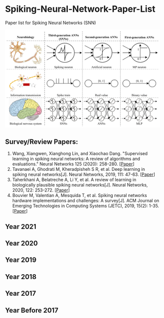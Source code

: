 # Spiking-Neural-Network-Paper-List
Paper list for Spiking Neural Networks (SNN)

![image](https://github.com/wangxiao5791509/Spiking-Neural-Network-Paper-List/blob/main/MLP-ANN-SNN.png)


## Survey/Review Papers: 

1. Wang, Xiangwen, Xianghong Lin, and Xiaochao Dang. "Supervised learning in spiking neural networks: A review of algorithms and evaluations." Neural Networks 125 (2020): 258-280. [[Paper](https://drive.google.com/file/d/1_q5Yff4p0dr8FFLFYwSz2YG8ZoBnYh4N/view?usp=sharing)] 
2. Tavanaei A, Ghodrati M, Kheradpisheh S R, et al. Deep learning in spiking neural networks[J]. Neural Networks, 2019, 111: 47-63. [[Paper](https://arxiv.org/pdf/1804.08150.pdf)] 
3. Taherkhani A, Belatreche A, Li Y, et al. A review of learning in biologically plausible spiking neural networks[J]. Neural Networks, 2020, 122: 253-272. [[Paper](http://irep.ntu.ac.uk/id/eprint/38467/1/1213346_Taherkhani.pdf)] 
4. Bouvier M, Valentian A, Mesquida T, et al. Spiking neural networks hardware implementations and challenges: A survey[J]. ACM Journal on Emerging Technologies in Computing Systems (JETC), 2019, 15(2): 1-35. [[Paper](https://arxiv.org/ftp/arxiv/papers/2005/2005.01467.pdf)] 




## Year 2021 


## Year 2020


## Year 2019 


## Year 2018


## Year 2017 


## Year Before 2017 
